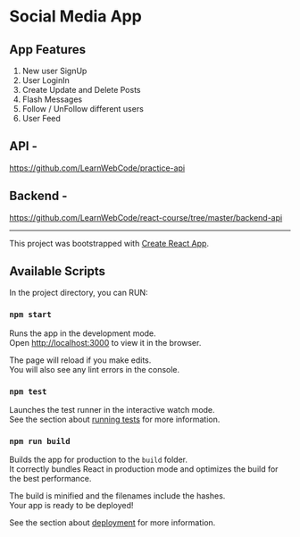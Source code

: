 # Social Media App

## App Features

1. New user SignUp
2. User LoginIn
3. Create Update and Delete Posts
4. Flash Messages
5. Follow / UnFollow different users
6. User Feed

## API -

https://github.com/LearnWebCode/practice-api

## Backend -

https://github.com/LearnWebCode/react-course/tree/master/backend-api

---

This project was bootstrapped with [Create React App](https://github.com/facebook/create-react-app).

## Available Scripts

In the project directory, you can RUN:

### `npm start`

Runs the app in the development mode.\
Open [http://localhost:3000](http://localhost:3000) to view it in the browser.

The page will reload if you make edits.\
You will also see any lint errors in the console.

### `npm test`

Launches the test runner in the interactive watch mode.\
See the section about [running tests](https://facebook.github.io/create-react-app/docs/running-tests) for more information.

### `npm run build`

Builds the app for production to the `build` folder.\
It correctly bundles React in production mode and optimizes the build for the best performance.

The build is minified and the filenames include the hashes.\
Your app is ready to be deployed!

See the section about [deployment](https://facebook.github.io/create-react-app/docs/deployment) for more information.
